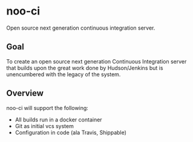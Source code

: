 # noo-ci

Open source next generation continuous integration server.

## Goal
To create an open source next generation Continuous Integration server that builds upon the great work done by Hudson/Jenkins but is unencumbered with the legacy of the system.

## Overview
noo-ci will support the following:
* All builds run in a docker container
* Git as initial vcs system
* Configuration in code (ala Travis, Shippable)
